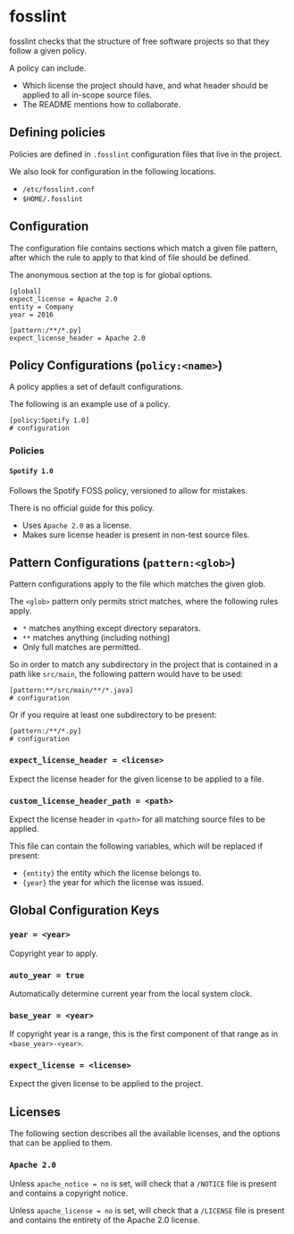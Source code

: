 # fosslint

fosslint checks that the structure of free software projects so that they
follow a given policy.

A policy can include.

* Which license the project should have, and what header should be applied to
  all in-scope source files.
* The README mentions how to collaborate.

## Defining policies

Policies are defined in `.fosslint` configuration files that live in the project.

We also look for configuration in the following locations.

* `/etc/fosslint.conf`
* `$HOME/.fosslint`

## Configuration

The configuration file contains sections which match a given file pattern,
after which the rule to apply to that kind of file should be defined.

The anonymous section at the top is for global options.

```config
[global]
expect_license = Apache 2.0
entity = Company
year = 2016

[pattern:/**/*.py]
expect_license_header = Apache 2.0
```

## Policy Configurations (`policy:<name>`)

A policy applies a set of default configurations.

The following is an example use of a policy.

```
[policy:Spotify 1.0]
# configuration
```

### Policies

#### `Spotify 1.0`

Follows the Spotify FOSS policy, versioned to allow for mistakes.

There is no official guide for this policy.

* Uses `Apache 2.0` as a license.
* Makes sure license header is present in non-test source files.

## Pattern Configurations (`pattern:<glob>`)

Pattern configurations apply to the file which matches the given glob.

The `<glob>` pattern only permits strict matches, where the following rules
apply.

* `*` matches anything except directory separators.
* `**` matches anything (including nothing)
* Only full matches are permitted.

So in order to match any subdirectory in the project that is contained in
a path like `src/main`, the following pattern would have to be used:

```
[pattern:**/src/main/**/*.java]
# configuration
```

Or if you require at least one subdirectory to be present:

```
[pattern:/**/*.py]
# configuration
```

### `expect_license_header = <license>`

Expect the license header for the given license to be applied to a file.

### `custom_license_header_path = <path>`

Expect the license header in `<path>` for all matching source files to be
applied.

This file can contain the following variables, which will be replaced if
present:

* `{entity}` the entity which the license belongs to.
* `{year}` the year for which the license was issued.

## Global Configuration Keys

### `year = <year>`

Copyright year to apply.

### `auto_year = true`

Automatically determine current year from the local system clock.

### `base_year = <year>`

If copyright year is a range, this is the first component of that range as in
`<base_year>-<year>`.

### `expect_license = <license>`

Expect the given license to be applied to the project.

## Licenses

The following section describes all the available licenses, and the options
that can be applied to them.

### `Apache 2.0`

Unless `apache_notice = no` is set, will check that a `/NOTICE` file is present
and contains a copyright notice.

Unless `apache_license = no` is set, will check that a `/LICENSE` file is
present and contains the entirety of the Apache 2.0 license.
